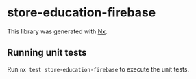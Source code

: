 # store-education-firebase

This library was generated with [Nx](https://nx.dev).

## Running unit tests

Run `nx test store-education-firebase` to execute the unit tests.
